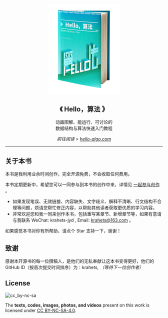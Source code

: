 <p align="center">
  <a href="https://www.hello-algo.com/">
    <img src="docs/index.assets/conceptual_rendering.png" width="230">
  </a>
</p>

<h2 align="center">
  《 Hello，算法 》
</h2>

<p align="center"> 
  动画图解、能运行、可讨论的</br>数据结构与算法快速入门教程
</p>

<p align="center">
  <em>
    前往阅读 >
    <a href="https://www.hello-algo.com/">
    hello-algo.com
    </a>
  </em>
</p>

---

## 关于本书

本书是我利用业余时间创作，完全开源免费，不会收取任何费用。

本书定期更新中，希望您可以一同参与到本书的创作中来，详情见 [一起参与创作](https://www.hello-algo.com/chapter_preface/contribution/) 。

- 如果发现笔误、无效链接、内容缺失、文字歧义、解释不清晰、行文结构不合理等问题，烦请您帮忙修正内容，以帮助其他读者获取更优质的学习内容。
- 非常欢迎您和我一同来创作本书，包括重写某章节、新增章节等，如果有意请与我联系 WeChat: krahets-jyd , Email: krahets@163.com 。

如果感觉本书对你有所帮助，请点个 Star 支持一下，谢谢！

## 致谢

感谢本开源书的每一位撰稿人，是他们的无私奉献让这本书变得更好，他们的 GitHub ID（按首次提交时间排序）为：krahets, *（等待下一位创作者）*

## License

![cc_by-nc-sa](https://i.creativecommons.org/l/by-nc-sa/4.0/88x31.png)

The **texts, codes, images, photos, and videos** present on this work is licensed under [CC BY-NC-SA-4.0](https://creativecommons.org/licenses/by-nc-sa/4.0/).
